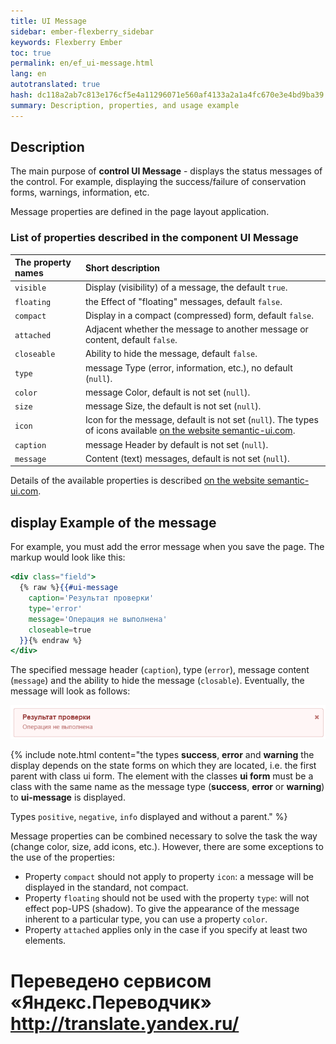 ```yaml
--- 
title: UI Message 
sidebar: ember-flexberry_sidebar 
keywords: Flexberry Ember 
toc: true 
permalink: en/ef_ui-message.html 
lang: en 
autotranslated: true 
hash: dc118a2ab7c813e176cf5e4a11296071e560af4133a2a1a4fc670e3e4bd9ba39 
summary: Description, properties, and usage example 
--- 
```


## Description 

The main purpose of __control UI Message__ - displays the status messages of the control. For example, displaying the success/failure of conservation forms, warnings, information, etc. 

Message properties are defined in the page layout application. 

### List of properties described in the component UI Message 

The property names |Short description 
:-----------------|:------------------ 
`visible`| Display (visibility) of a message, the default `true`. 
`floating`| the Effect of "floating" messages, default `false`. 
`compact`| Display in a compact (compressed) form, default `false`. 
`attached`| Adjacent whether the message to another message or content, default `false`. 
`closeable`| Ability to hide the message, default `false`. 
`type`| message Type (error, information, etc.), no default (`null`). 
`color`| message Color, default is not set (`null`). 
`size`| message Size, the default is not set (`null`). 
`icon`| Icon for the message, default is not set (`null`). The types of icons available [on the website semantic-ui.com](http://semantic-ui.com/elements/icon.html). 
`caption`| message Header by default is not set (`null`). 
`message`| Content (text) messages, default is not set (`null`). 

Details of the available properties is described [on the website semantic-ui.com](http://semantic-ui.com/collections/message.html). 

## display Example of the message 

For example, you must add the error message when you save the page. The markup would look like this: 

```hbs
<div class="field">
  {% raw %}{{#ui-message
    caption='Результат проверки'
    type='error'
    message='Операция не выполнена'
    closeable=true
  }}{% endraw %}
</div>
``` 
The specified message header (`caption`), type (`error`), message content (`message`) and the ability to hide the message (`closable`). 
Eventually, the message will look as follows: 

![](/images/pages/products/flexberry-ember/ember-flexberry/controls/example-for-ui-message.png) 

{% include note.html content="the types __success__, __error__ and __warning__ the display depends on the state forms on which they are located, i.e. the first parent with class ui form. The element with the classes __ui form__ must be a class with the same name as the message type (__success__, __error__ or __warning__) to __ui-message__ is displayed. 

Types `positive`, `negative`, `info` displayed and without a parent." %} 

Message properties can be combined necessary to solve the task the way (change color, size, add icons, etc.).
However, there are some exceptions to the use of the properties: 
* Property `compact` should not apply to property `icon`: a message will be displayed in the standard, not compact. 
* Property `floating` should not be used with the property `type`: will not effect pop-UPS (shadow). To give the appearance of the message inherent to a particular type, you can use a property `color`. 
* Property `attached` applies only in the case if you specify at least two elements.


 # Переведено сервисом «Яндекс.Переводчик» http://translate.yandex.ru/